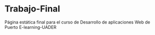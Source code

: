 # Trabajo-Final
Página estática final para el curso de Desarrollo de aplicaciones Web de Puerto E-learning-UADER
